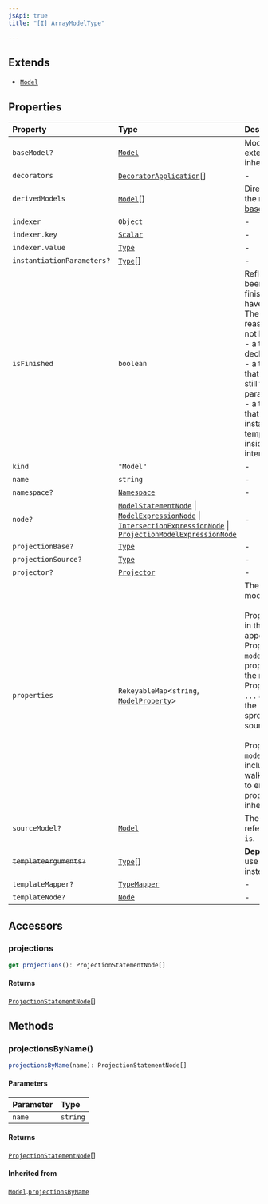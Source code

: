 ```yaml
---
jsApi: true
title: "[I] ArrayModelType"

---
```

## Extends

- [`Model`](Model.md)

## Properties

| Property | Type | Description | Overrides | Inherited from |
| :------ | :------ | :------ | :------ | :------ |
| `baseModel?` | [`Model`](Model.md) | Model this model extends. This represent inheritance. | [`Model`](Model.md).`baseModel` | [`Model`](Model.md).`baseModel` |
| `decorators` | [`DecoratorApplication`](DecoratorApplication.md)[] | - | [`Model`](Model.md).`decorators` | [`Model`](Model.md).`decorators` |
| `derivedModels` | [`Model`](Model.md)[] | Direct children. This is the reverse relation of [baseModel](Model.md) | [`Model`](Model.md).`derivedModels` | [`Model`](Model.md).`derivedModels` |
| `indexer` | `Object` | - | [`Model`](Model.md).`indexer` | [`Model`](Model.md).`indexer` |
| `indexer.key` | [`Scalar`](Scalar.md) | - | - | - |
| `indexer.value` | [`Type`](../type-aliases/Type.md) | - | - | - |
| `instantiationParameters?` | [`Type`](../type-aliases/Type.md)[] | - | [`Model`](Model.md).`instantiationParameters` | [`Model`](Model.md).`instantiationParameters` |
| `isFinished` | `boolean` | Reflect if a type has been finished(Decorators have been called).<br />There is multiple reasons a type might not be finished:<br />- a template declaration will not<br />- a template instance that argument that are still template parameters<br />- a template instance that is only partially instantiated(like a templated operation inside a templated interface) | [`Model`](Model.md).`isFinished` | [`Model`](Model.md).`isFinished` |
| `kind` | `"Model"` | - | [`Model`](Model.md).`kind` | [`Model`](Model.md).`kind` |
| `name` | `string` | - | [`Model`](Model.md).`name` | [`Model`](Model.md).`name` |
| `namespace?` | [`Namespace`](Namespace.md) | - | [`Model`](Model.md).`namespace` | [`Model`](Model.md).`namespace` |
| `node?` | [`ModelStatementNode`](ModelStatementNode.md) \| [`ModelExpressionNode`](ModelExpressionNode.md) \| [`IntersectionExpressionNode`](IntersectionExpressionNode.md) \| [`ProjectionModelExpressionNode`](ProjectionModelExpressionNode.md) | - | [`Model`](Model.md).`node` | [`Model`](Model.md).`node` |
| `projectionBase?` | [`Type`](../type-aliases/Type.md) | - | [`Model`](Model.md).`projectionBase` | [`Model`](Model.md).`projectionBase` |
| `projectionSource?` | [`Type`](../type-aliases/Type.md) | - | [`Model`](Model.md).`projectionSource` | [`Model`](Model.md).`projectionSource` |
| `projector?` | [`Projector`](Projector.md) | - | [`Model`](Model.md).`projector` | [`Model`](Model.md).`projector` |
| `properties` | `RekeyableMap`<`string`, [`ModelProperty`](ModelProperty.md)\> | The properties of the model.<br /><br />Properties are ordered in the order that they appear in source.<br />Properties obtained via `model is` appear before properties defined in<br />the model body. Properties obtained via `...` are inserted where the<br />spread appears in source.<br /><br />Properties inherited via `model extends` are not included. Use<br />[walkPropertiesInherited](../functions/walkPropertiesInherited.md) to enumerate all properties in the<br />inheritance hierarchy. | [`Model`](Model.md).`properties` | [`Model`](Model.md).`properties` |
| `sourceModel?` | [`Model`](Model.md) | The model that is referenced via `model is`. | [`Model`](Model.md).`sourceModel` | [`Model`](Model.md).`sourceModel` |
| ~~`templateArguments?`~~ | [`Type`](../type-aliases/Type.md)[] | **Deprecated**<br />use templateMapper instead. | [`Model`](Model.md).`templateArguments` | [`Model`](Model.md).`templateArguments` |
| `templateMapper?` | [`TypeMapper`](TypeMapper.md) | - | [`Model`](Model.md).`templateMapper` | [`Model`](Model.md).`templateMapper` |
| `templateNode?` | [`Node`](../type-aliases/Node.md) | - | [`Model`](Model.md).`templateNode` | [`Model`](Model.md).`templateNode` |

## Accessors

### projections

```ts
get projections(): ProjectionStatementNode[]
```

#### Returns

[`ProjectionStatementNode`](ProjectionStatementNode.md)[]

## Methods

### projectionsByName()

```ts
projectionsByName(name): ProjectionStatementNode[]
```

#### Parameters

| Parameter | Type |
| :------ | :------ |
| `name` | `string` |

#### Returns

[`ProjectionStatementNode`](ProjectionStatementNode.md)[]

#### Inherited from

[`Model`](Model.md).[`projectionsByName`](Model.md#projectionsbyname)
